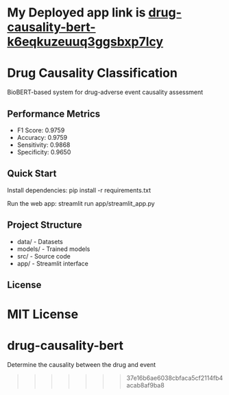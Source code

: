 # My Deployed app link is [drug-causality-bert-k6eqkuzeuuq3ggsbxp7lcy](https://drug-causality-bert-k6eqkuzeuuq3ggsbxp7lcy.streamlit.app/)
# Drug Causality Classification

BioBERT-based system for drug-adverse event causality assessment

## Performance Metrics
- F1 Score: 0.9759
- Accuracy: 0.9759
- Sensitivity: 0.9868
- Specificity: 0.9650

## Quick Start

Install dependencies:
    pip install -r requirements.txt

Run the web app:
    streamlit run app/streamlit_app.py

## Project Structure
- data/ - Datasets
- models/ - Trained models
- src/ - Source code
- app/ - Streamlit interface

## License
MIT License
=======
# drug-causality-bert
Determine the causality between the drug and event
>>>>>>> 37e16b6ae6038cbfaca5cf2114fb4acab8af9ba8

